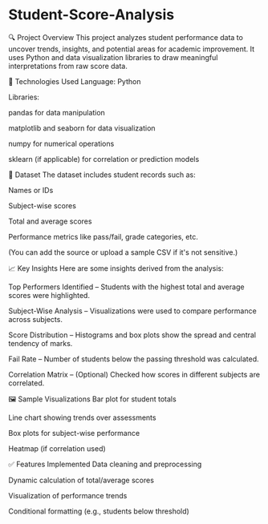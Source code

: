# Student-Score-Analysis

🔍 Project Overview
This project analyzes student performance data to uncover trends, insights, and potential areas for academic improvement. It uses Python and data visualization libraries to draw meaningful interpretations from raw score data.

🧰 Technologies Used
Language: Python

Libraries:

pandas for data manipulation

matplotlib and seaborn for data visualization

numpy for numerical operations

sklearn (if applicable) for correlation or prediction models

📁 Dataset
The dataset includes student records such as:

Names or IDs

Subject-wise scores

Total and average scores

Performance metrics like pass/fail, grade categories, etc.

(You can add the source or upload a sample CSV if it's not sensitive.)

📈 Key Insights
Here are some insights derived from the analysis:

Top Performers Identified – Students with the highest total and average scores were highlighted.

Subject-Wise Analysis – Visualizations were used to compare performance across subjects.

Score Distribution – Histograms and box plots show the spread and central tendency of marks.

Fail Rate – Number of students below the passing threshold was calculated.

Correlation Matrix – (Optional) Checked how scores in different subjects are correlated.

🖼️ Sample Visualizations
Bar plot for student totals

Line chart showing trends over assessments

Box plots for subject-wise performance

Heatmap (if correlation used)

✅ Features Implemented
Data cleaning and preprocessing

Dynamic calculation of total/average scores

Visualization of performance trends

Conditional formatting (e.g., students below threshold)
